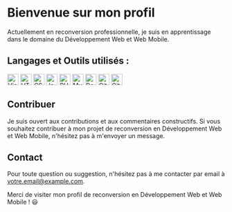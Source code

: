 # Bienvenue sur mon profil

Actuellement en reconversion professionnelle, je suis en apprentissage dans le domaine du Développement Web et Web Mobile.

## Langages et Outils utilisés :

<p align="left">
  <img alt="Visual Studio Code" width="26px" src="https://cdn.jsdelivr.net/gh/devicons/devicon/icons/vscode/vscode-original.svg" />
  <img alt="HTML5" width="26px" src="https://cdn.jsdelivr.net/gh/devicons/devicon/icons/html5/html5-original.svg" />
  <img alt="CSS3" width="26px" src="https://cdn.jsdelivr.net/gh/devicons/devicon/icons/css3/css3-original.svg" />
  <img alt="JavaScript" width="26px" src="https://cdn.jsdelivr.net/gh/devicons/devicon/icons/javascript/javascript-original.svg" />
  <img alt="PHP" width="26px" src="https://cdn.jsdelivr.net/gh/devicons/devicon/icons/php/php-plain.svg" />
  <img alt="MySQL" width="26px" src="https://cdn.jsdelivr.net/gh/devicons/devicon/icons/mysql/mysql-original.svg" />
  <img alt="Docker" width="26px" src="https://cdn.jsdelivr.net/gh/devicons/devicon/icons/docker/docker-original.svg" />
  <img alt="Git" width="26px" src="https://cdn.jsdelivr.net/gh/devicons/devicon/icons/git/git-original.svg" />
  <img alt="GitHub" width="26px" src="https://cdn.jsdelivr.net/gh/devicons/devicon/icons/github/github-original.svg" />
</p>

## Contribuer
Je suis ouvert aux contributions et aux commentaires constructifs. Si vous souhaitez contribuer à mon projet de reconversion en Développement Web et Web Mobile, n'hésitez pas à m'envoyer un message.

## Contact
Pour toute question ou suggestion, n'hésitez pas à me contacter par email à votre.email@example.com.

Merci de visiter mon profil de reconversion en Développement Web et Web Mobile ! :smiley:
